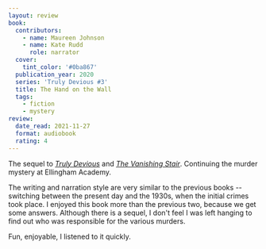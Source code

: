 ```yaml
---
layout: review
book:
  contributors:
    - name: Maureen Johnson
    - name: Kate Rudd
      role: narrator
  cover:
    tint_color: '#0ba867'
  publication_year: 2020
  series: 'Truly Devious #3'
  title: The Hand on the Wall
  tags:
    - fiction
    - mystery
review:
  date_read: 2021-11-27
  format: audiobook
  rating: 4
---
```


The sequel to [*Truly Devious*](/2021/truly-devious/) and [*The Vanishing Stair*](/2021/the-vanishing-stair/).
Continuing the murder mystery at Ellingham Academy.

The writing and narration style are very similar to the previous books -- switching between the present day and the 1930s, when the initial crimes took place.
I enjoyed this book more than the previous two, because we get some answers.
Although there is a sequel, I don't feel I was left hanging to find out who was responsible for the various murders.

Fun, enjoyable, I listened to it quickly.
